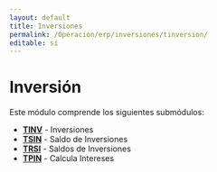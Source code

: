```yaml
---
layout: default
title: Inversiones
permalink: /Operacion/erp/inversiones/tinversion/
editable: si
---
```


# Inversión

Este módulo comprende los siguientes submódulos:

* [**TINV**](http://docs.oasiscom.com/Operacion/erp/inversiones/tinversion/tinv) - Inversiones  
* [**TSIN**](http://docs.oasiscom.com/Operacion/erp/inversiones/tinversion/tsin) - Saldo de Inversiones  
* [**TRSI**](http://docs.oasiscom.com/Operacion/erp/inversiones/tinversion/trsi) - Saldos de Inversiones  
* [**TPIN**](http://docs.oasiscom.com/Operacion/erp/inversiones/tinversion/tpin) - Calcula Intereses  

